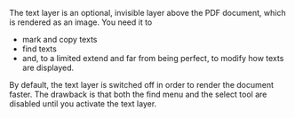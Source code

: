 The text layer is an optional, invisible layer above the PDF document, which is rendered as an image. You need it to

- mark and copy texts
- find texts
- and, to a limited extend and far from being perfect, to modify how texts are displayed.

By default, the text layer is switched off in order to render the document faster. The drawback is that both the find menu and the select tool are disabled until you activate the text layer.
